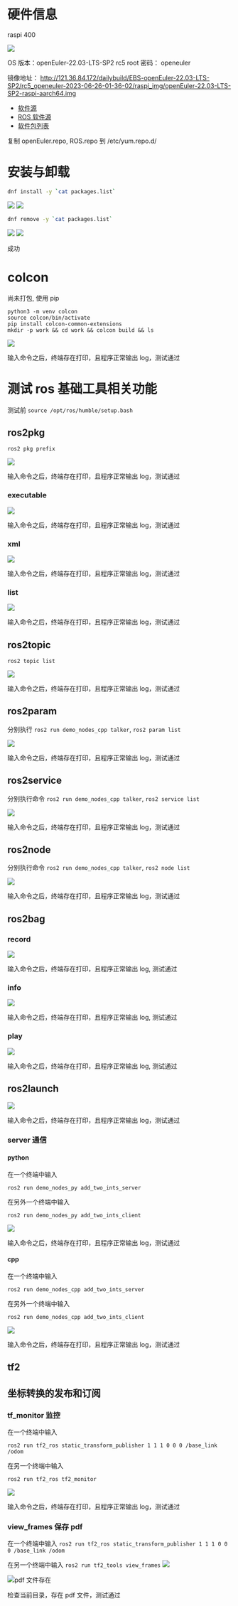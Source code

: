 
# 硬件信息

raspi 400

![](raspi400.jpg)

OS 版本：openEuler-22.03-LTS-SP2 rc5 
root 密码： openeuler

镜像地址： http://121.36.84.172/dailybuild/EBS-openEuler-22.03-LTS-SP2/rc5_openeuler-2023-06-26-01-36-02/raspi_img/openEuler-22.03-LTS-SP2-raspi-aarch64.img

- [软件源](./openEuler.repo) 
- [ROS 软件源](./ROS.repo)
- [软件包列表](./packages.list)

复制 openEuler.repo, ROS.repo 到 /etc/yum.repo.d/

# 安装与卸载

``` bash
dnf install -y `cat packages.list`
```

![](./install.png)
![](./install-done.png)


``` bash
dnf remove -y `cat packages.list`
```
![](./remove.png)
![](./remove-done.png)

成功

# colcon
尚未打包, 使用 pip

```
python3 -m venv colcon
source colcon/bin/activate
pip install colcon-common-extensions
mkdir -p work && cd work && colcon build && ls

```

![](./colcon.png)

输入命令之后，终端存在打印，且程序正常输出 log，测试通过

# 测试 ros 基础工具相关功能
测试前 `source /opt/ros/humble/setup.bash`

## ros2pkg
```
ros2 pkg prefix
```
![](./ros2-pkg-prefix.png)

输入命令之后，终端存在打印，且程序正常输出 log，测试通过

### executable

![](./ros2-pkg-executable.png)

输入命令之后，终端存在打印，且程序正常输出 log，测试通过

### xml
![](./ros2-pkg-xml.png)

输入命令之后，终端存在打印，且程序正常输出 log，测试通过

### list

![](./ros2-pkg-list.png)

输入命令之后，终端存在打印，且程序正常输出 log，测试通过

## ros2topic
```
ros2 topic list
```

![](./ros2-topic-list.png)

输入命令之后，终端存在打印，且程序正常输出 log，测试通过


## ros2param

分别执行 `ros2 run demo_nodes_cpp talker`, `ros2 param list` 

![](./ros2-param-list.png)

输入命令之后，终端存在打印，且程序正常输出 log，测试通过

## ros2service 
分别执行命令 `ros2 run demo_nodes_cpp talker`, `ros2 service list`

![](./ros2-service-list.png)

输入命令之后，终端存在打印，且程序正常输出 log，测试通过

## ros2node

分别执行命令 `ros2 run demo_nodes_cpp talker`, `ros2 node list`

![](./ros2-node-list.png)

输入命令之后，终端存在打印，且程序正常输出 log，测试通过

## ros2bag

### record
![](./ros2-bag-record.png)

输入命令之后，终端存在打印，且程序正常输出 log, 测试通过
### info
![](./ros2-bag-info.png)

输入命令之后，终端存在打印，且程序正常输出 log, 测试通过

### play
![](./ros2-bag-play.png)

输入命令之后，终端存在打印，且程序正常输出 log, 测试通过

## ros2launch 

![](./launch.png)

输入命令之后，终端存在打印，且程序正常输出 log，测试通过

### server 通信

#### python

在一个终端中输入
```
ros2 run demo_nodes_py add_two_ints_server
```

在另外一个终端中输入
```
ros2 run demo_nodes_py add_two_ints_client 
```
![](./add-two-ints-py.png)

输入命令之后，终端存在打印，且程序正常输出 log，测试通过

#### cpp

在一个终端中输入
```
ros2 run demo_nodes_cpp add_two_ints_server
```

在另外一个终端中输入

```
ros2 run demo_nodes_cpp add_two_ints_client 
```

![](./two_ints_cpp.png)

输入命令之后，终端存在打印，且程序正常输出 log，测试通过


## tf2

## 坐标转换的发布和订阅

### tf_monitor 监控

在一个终端中输入

```
ros2 run tf2_ros static_transform_publisher 1 1 1 0 0 0 /base_link /odom
```

在另一个终端中输入

```
ros2 run tf2_ros tf2_monitor
```
![](./tf2_monitor.png)

输入命令之后，终端存在打印，且程序正常输出 log，测试通过

### view_frames 保存 pdf

在一个终端中输入
`ros2 run tf2_ros static_transform_publisher 1 1 1 0 0 0 /base_link /odom`

在另一个终端中输入
`ros2 run tf2_tools view_frames`
![](./tf2_tools.png)


![pdf 文件存在](./pdf.png)

检查当前目录，存在 pdf 文件，测试通过

